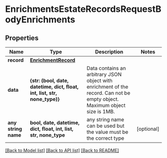# EnrichmentsEstateRecordsRequestBodyEnrichments


## Properties
Name | Type | Description | Notes
------------ | ------------- | ------------- | -------------
**record** | [**EnrichmentRecord**](EnrichmentRecord.md) |  | 
**data** | **{str: (bool, date, datetime, dict, float, int, list, str, none_type)}** | Data contains an arbitrary JSON object with enrichment of the record. Can not be empty object. Maximum object size is 1MB.  | 
**any string name** | **bool, date, datetime, dict, float, int, list, str, none_type** | any string name can be used but the value must be the correct type | [optional]

[[Back to Model list]](../README.md#documentation-for-models) [[Back to API list]](../README.md#documentation-for-api-endpoints) [[Back to README]](../README.md)


